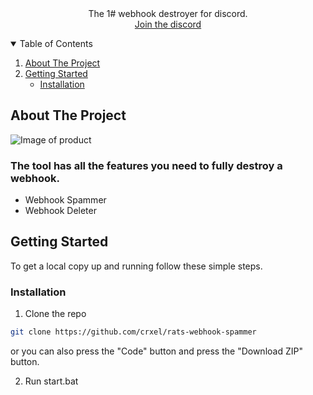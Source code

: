 <br />
<p align="center">

                 
  <h3 align="center"></h3>

  <p align="center">
    The 1# webhook destroyer for discord.  
    <br />
    <a href="https://discord.gg/R8Mc8aKqUb">Join the discord</a>
  </p>
</p>

<details open="open">
  <summary>Table of Contents</summary>
  <ol>
    <li>
      <a href="#about-the-project">About The Project</a>
      <ul>
      </ul>
    </li>
    <li>
      <a href="#getting-started">Getting Started</a>
      <ul>
        <li><a href="#installation">Installation</a></li>
      </ul>
    </li>
  </ol>
</details>

## About The Project

<img src="https://media.discordapp.net/attachments/1113588704657809548/1114996049875054682/Screenshot_2023-06-04_151322.png" alt="Image of product">

### The tool has all the features you need to fully destroy a webhook.  

+ Webhook Spammer
+ Webhook Deleter


## Getting Started

To get a local copy up and running follow these simple steps.

### Installation

1. Clone the repo
```sh
git clone https://github.com/crxel/rats-webhook-spammer
```
or you can also press the "Code" button and press the "Download ZIP" button.

2. Run start.bat
